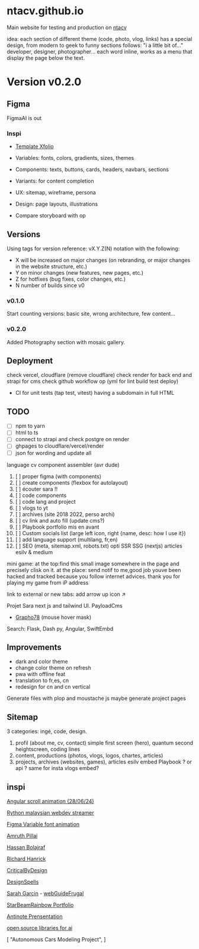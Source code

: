 # ntacv.github.io
Main website for testing and production on [ntacv](https://ntacv.github.io)

idea: each section of different theme (code, photo, vlog, links) has a special design, from modern to geek to funny
sections follows: "i a little bit of..." developer, designer, photographer...
each word inline, works as a menu that display the page below the text. 

# Version v0.2.0


## Figma

FigmaAI is out

### Inspi
- [Template Xfolio](https://www.figma.com/community/file/1191026033275812161/xfolio-portfolio-website-ui-kit)

- Variables: fonts, colors, gradients, sizes, themes
- Components: texts, buttons, cards, headers, navbars, sections
- Variants: for content completion
- UX: sitemap, wireframe, persona
- Design: page layouts, illustrations
- Compare storyboard with op

## Versions

Using tags for version reference: 
vX.Y.Z(N) notation 
with the following:

- X will be increased on major changes (on rebranding, or major changes in the website structure, etc.)
- Y on minor changes (new features, new pages, etc.)
- Z for hotfixes (bug fixes, color changes, etc.)
- N number of builds since v0

### v0.1.0
Start counting versions: basic site, wrong architecture, few content...

### v0.2.0
Added Photography section with mosaic gallery.

## Deployment

check vercel, cloudflare (remove cloudflare)
check render for back end and strapi for cms
check github workflow op (yml for lint build test deploy)
 - CI for unit tests (tap test, vitest)
having a subdomain in full HTML


## TODO 

- [ ] npm to yarn
- [ ] html to ts
- [ ] connect to strapi and check postgre on render
- [ ] ghpages to cloudflare/vercel/render
- [ ] json for wording and update all 

language cv component assembler (avr dude)
1. [ ] proper figma (with components)
2. [ ] create components (flexbox for autolayout)
3. [ ] écouter sara !!
4. [ ] code components
5. [ ] code lang and project
6. [ ] vlogs to yt
7. [ ] archives (site 2018 2022, perso archi)
8. [ ] cv link and auto fill (update cms?)
9. [ ] Playbook portfolio mis en avant
10. [ ] Custom socials list (large left icon, right {name, desc: how I use it})
11. [ ] add language support (multilang, fr,en)
12. [ ] SEO (meta, sitemap.xml, robots.txt) opti SSR SSG (nextjs)
articles esilv & medium

mini game: at the top:find this small image somewhere in the page and precisely clisk on it. at the place: send notif to me,good job youve been hacked and tracked because you follow internet advices. thank you for playing my game from iP address

link to external or new tabs: add arrow up icon ↗️

Projet Sara
next js and tailwind UI. PayloadCms
- [Grapho78](https://grapho78-website.vercel.app/) (mouse hover mask)

Search: Flask, Dash py, Angular, SwiftEmbd

## Improvements
- dark and color theme
- change color theme on refresh
- pwa with offline feat
- translation to fr,es, cn
- redesign for cn and cn vertical

Generate files with plop and moustache js
maybe generate project pages

## Sitemap
3 categories: ingé, code, design. 
1. profil (about me, cv, contact)
    simple first screen (hero), quantum second heightscreen, coding lines
2. content, productions (photos, vlogs, logos, chartes, articles)
3. projects, archives (websites, games), articles esilv
   embed Playbook ? or api ? same for insta vlogs embed?

## inspi
[Angular scroll animation (28/06/24)](https://angular.dev/)

[Rython malaysian webdev streamer](https://rython.dev/socials/)

[Figma Variable font animation](https://www.figma.com/typography/variable-fonts)

[Amruth Pillai](https://www.amruthpillai.com/)

[Hassan Bolajraf](https://hbolajraf.net/)

[Richard Hanrick](https://codewithsadee.github.io/vcard-personal-portfolio)

[CriticalByDesign](https://criticalbydesign.ch/)

[DesignSpells](https://designspells.com)

[Sarah Garcin](https://sarahgarcin.com/) - [webGuideFrugal](https://site.sarahgarcin.com/web-frugal/)

[StarBeamRainbow Portfolio](https://starbeamrainbowlabs.com/)

[Antinote Prensentation](https://antinote.io/)

[open source libraries for ai](https://dev.to/dev_kiran/top-5-open-source-tools-you-should-be-using-52g0)


[
"Autonomous Cars Modeling Project",
]